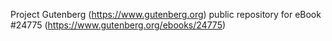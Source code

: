 Project Gutenberg (https://www.gutenberg.org) public repository for eBook #24775 (https://www.gutenberg.org/ebooks/24775)

